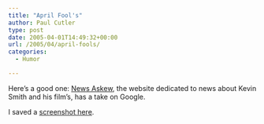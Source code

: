 ```yaml
---
title: "April Fool's"
author: Paul Cutler
type: post
date: 2005-04-01T14:49:32+00:00
url: /2005/04/april-fools/
categories:
  - Humor

---
```

Here&#8217;s a good one: [News Askew][1], the website dedicated to news about Kevin Smith and his film&#8217;s, has a take on Google.

I saved a [screenshot here][2].

 [1]: http://www.newsaskew.com/
 [2]: http://www.paulcutler.org/misc/viewaskew.JPG